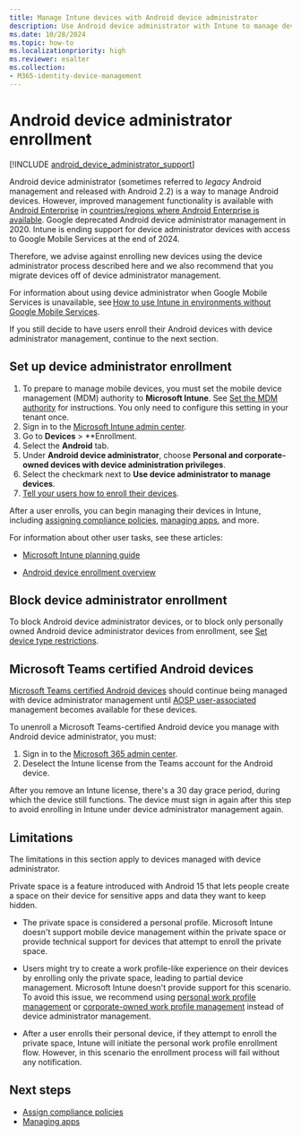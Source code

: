 ```yaml
---
title: Manage Intune devices with Android device administrator
description: Use Android device administrator with Intune to manage devices.
ms.date: 10/28/2024
ms.topic: how-to
ms.localizationpriority: high
ms.reviewer: esalter
ms.collection:
- M365-identity-device-management
---
```


# Android device administrator enrollment

 [!INCLUDE [android_device_administrator_support](../includes/android-device-administrator-support.md)]

Android device administrator (sometimes referred to *legacy* Android management and released with Android 2.2) is a way to manage Android devices. However, improved management functionality is available with [Android Enterprise](https://www.android.com/enterprise/management/) in [countries/regions where Android Enterprise is available](https://support.google.com/work/android/answer/6270910). Google deprecated Android device administrator management in 2020. Intune is ending support for device administrator devices with access to Google Mobile Services at the end of 2024.

Therefore, we advise against enrolling new devices using the device administrator process described here and we also recommend that you migrate devices off of device administrator management.

For information about using device administrator when Google Mobile Services is unavailable, see [How to use Intune in environments without Google Mobile Services](../apps/manage-without-gms.md).

If you still decide to have users enroll their Android devices with device administrator management, continue to the next section.

## Set up device administrator enrollment

1. To prepare to manage mobile devices, you must set the mobile device management (MDM) authority to **Microsoft Intune**. See [Set the MDM authority](../fundamentals/mdm-authority-set.md) for instructions. You only need to configure this setting in your tenant once.
2. Sign in to the [Microsoft Intune admin center](https://go.microsoft.com/fwlink/?linkid=2109431).
3. Go to **Devices** > **Enrollment.
4. Select the **Android** tab.
5. Under **Android device administrator**, choose **Personal and corporate-owned devices with device administration privileges**.
6. Select the checkmark next to **Use device administrator to manage devices**.
7. [Tell your users how to enroll their devices](../user-help/enroll-device-android-company-portal.md).

After a user enrolls, you can begin managing their devices in Intune, including [assigning compliance policies](../protect/compliance-policy-create-android.md), [managing apps](../apps/app-management.md), and more.

For information about other user tasks, see these articles:

- [Microsoft Intune planning guide](../fundamentals/intune-planning-guide.md)

- [Android device enrollment overview ](../user-help/why-enroll-android-device.md)

## Block device administrator enrollment
To block Android device administrator devices, or to block only personally owned Android device administrator devices from enrollment, see [Set device type restrictions](enrollment-restrictions-set.md).

## Microsoft Teams certified Android devices

[Microsoft Teams certified Android devices](/microsoftteams/devices/teams-ip-phones) should continue being managed with device administrator management until [AOSP user-associated](android-aosp-corporate-owned-user-associated-enroll.md) management becomes available for these devices.

To unenroll a Microsoft Teams-certified Android device you manage with Android device administrator, you must:

1. Sign in to the [Microsoft 365 admin center](https://admin.microsoft.com/).
1. Deselect the Intune license from the Teams account for the Android device.

After you remove an Intune license, there's a 30 day grace period, during which the device still functions. The device must sign in again after this step to avoid enrolling in Intune under device administrator management again.

## Limitations

The limitations in this section apply to devices managed with device administrator.

Private space is a feature introduced with Android 15 that lets people create a space on their device for sensitive apps and data they want to keep hidden.

 * The private space is considered a personal profile. Microsoft Intune doesn't support mobile device management within the private space or provide technical support for devices that attempt to enroll the private space.

 * Users might try to create a work profile-like experience on their devices by enrolling only the private space, leading to partial device management. Microsoft Intune doesn't provide support for this scenario. To avoid this issue, we recommend using [personal work profile management](android-work-profile-enroll.md) or [corporate-owned work profile management](android-corporate-owned-work-profile-enroll.md) instead of device administrator management.

 * After a user enrolls their personal device, if they attempt to enroll the private space, Intune will initiate the personal work profile enrollment flow. However, in this scenario the enrollment process will fail without any notification.

## Next steps
- [Assign compliance policies](../protect/compliance-policy-create-android.md)
- [Managing apps](../apps/app-management.md)
